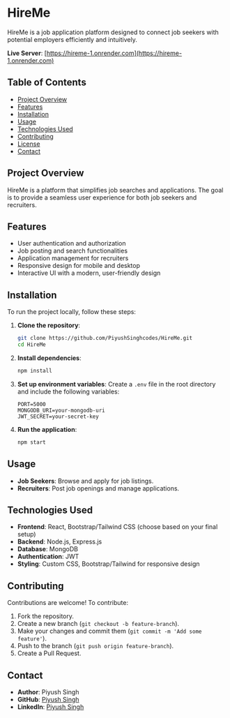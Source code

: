 # HireMe

HireMe is a job application platform designed to connect job seekers with potential employers efficiently and intuitively.

**Live Server**: [https://hireme-1.onrender.com](https://hireme-1.onrender.com)

## Table of Contents
- [Project Overview](#project-overview)
- [Features](#features)
- [Installation](#installation)
- [Usage](#usage)
- [Technologies Used](#technologies-used)
- [Contributing](#contributing)
- [License](#license)
- [Contact](#contact)

## Project Overview
HireMe is a platform that simplifies job searches and applications. The goal is to provide a seamless user experience for both job seekers and recruiters.

## Features
- User authentication and authorization
- Job posting and search functionalities
- Application management for recruiters
- Responsive design for mobile and desktop
- Interactive UI with a modern, user-friendly design

## Installation
To run the project locally, follow these steps:

1. **Clone the repository**:
   ```bash
   git clone https://github.com/PiyushSinghcodes/HireMe.git
   cd HireMe
   ```

2. **Install dependencies**:
   ```bash
   npm install
   ```

3. **Set up environment variables**:
   Create a `.env` file in the root directory and include the following variables:
   ```plaintext
   PORT=5000
   MONGODB_URI=your-mongodb-uri
   JWT_SECRET=your-secret-key
   ```

4. **Run the application**:
   ```bash
   npm start
   ```

## Usage
- **Job Seekers**: Browse and apply for job listings.
- **Recruiters**: Post job openings and manage applications.

## Technologies Used
- **Frontend**: React, Bootstrap/Tailwind CSS (choose based on your final setup)
- **Backend**: Node.js, Express.js
- **Database**: MongoDB
- **Authentication**: JWT
- **Styling**: Custom CSS, Bootstrap/Tailwind for responsive design


## Contributing
Contributions are welcome! To contribute:
1. Fork the repository.
2. Create a new branch (`git checkout -b feature-branch`).
3. Make your changes and commit them (`git commit -m 'Add some feature'`).
4. Push to the branch (`git push origin feature-branch`).
5. Create a Pull Request.

## Contact
- **Author**: Piyush Singh
- **GitHub**: [Piyush Singh](https://github.com/PiyushSinghcodes)
- **LinkedIn**: [Piyush Singh](https://www.linkedin.com/in/piyush-singh908)
